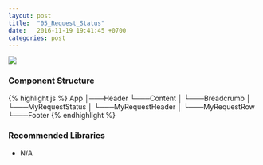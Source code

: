 ```yaml
---
layout: post
title:  "05_Request_Status"
date:   2016-11-19 19:41:45 +0700
categories: post
---
```


<img src="{{ site.github.url }}/images/posts/2016-11-19/05_Request_Status.jpg">

### Component Structure

{% highlight js %}
App
│───Header
└───Content
│   └───Breadcrumb
│   └───MyRequestStatus
│       └───MyRequestHeader
│       └───MyRequestRow
└───Footer
{% endhighlight %}

### Recommended Libraries

* N/A
